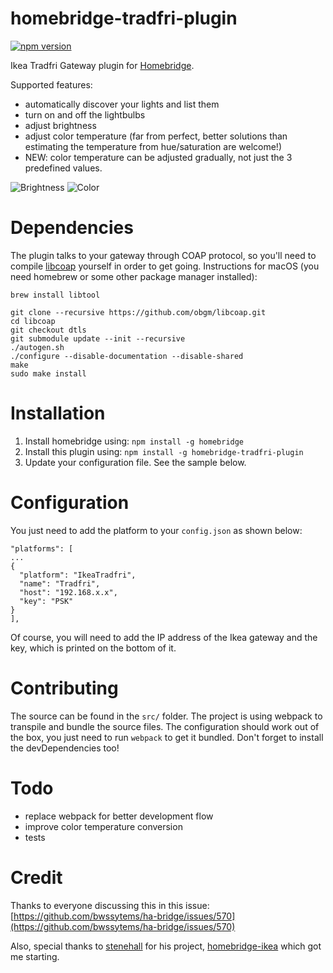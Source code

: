 # homebridge-tradfri-plugin

[![npm version](https://badge.fury.io/js/homebridge-tradfri-plugin.svg)](https://badge.fury.io/js/homebridge-tradfri-plugin)

Ikea Tradfri Gateway plugin for [Homebridge](https://github.com/nfarina/homebridge).

Supported features:
- automatically discover your lights and list them
- turn on and off the lightbulbs
- adjust brightness
- adjust color temperature (far from perfect, better solutions than estimating the temperature from hue/saturation are welcome!)
- NEW: color temperature can be adjusted gradually, not just the 3 predefined values.

![Brightness](https://pter.co/p/tradfri/brightness.PNG)
![Color](https://pter.co/p/tradfri/color.PNG)

# Dependencies

The plugin talks to your gateway through COAP protocol, so you'll need to compile [libcoap](https://github.com/obgm/libcoap.git) yourself in order to get going. Instructions for macOS (you need homebrew or some other package manager installed):

```
brew install libtool

git clone --recursive https://github.com/obgm/libcoap.git
cd libcoap
git checkout dtls
git submodule update --init --recursive
./autogen.sh
./configure --disable-documentation --disable-shared
make
sudo make install
```

# Installation

1. Install homebridge using: `npm install -g homebridge`
2. Install this plugin using: `npm install -g homebridge-tradfri-plugin`
3. Update your configuration file. See the sample below.

# Configuration

You just need to add the platform to your `config.json` as shown below:

```
"platforms": [
...
{
  "platform": "IkeaTradfri",
  "name": "Tradfri",
  "host": "192.168.x.x",
  "key": "PSK"
}
],
```

Of course, you will need to add the IP address of the Ikea gateway and the key, which is printed on the bottom of it.

# Contributing

The source can be found in the `src/` folder. The project is using webpack to transpile and bundle the source files. The configuration should work out of the box, you just need to run `webpack` to get it bundled. Don't forget to install the devDependencies too!

# Todo

- replace webpack for better development flow
- improve color temperature conversion
- tests

# Credit

Thanks to everyone discussing this in this issue: [https://github.com/bwssytems/ha-bridge/issues/570](https://github.com/bwssytems/ha-bridge/issues/570)

Also, special thanks to [stenehall](https://github.com/stenehall) for his project, [homebridge-ikea](https://github.com/stenehall/homebridge-ikea) which got me starting.
